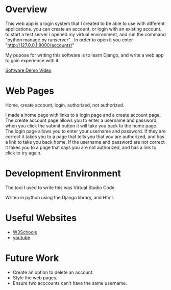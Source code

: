 # Overview

This web app is a login system that I created to be able to use with different applications. you can create an account, or login with an existing account. to start a test server i opened my virtual environment, and run the command "python manage.py runserver" . In order to open it you enter "http://127.0.0.1:8000/accounts/"

My pupose for writing this software is to learn Django, and write a web app to gain experience with it.


[Software Demo Video](https://youtu.be/Rlsg6cDSYvI)

# Web Pages

 Home, create account, login, authorized, not authorized.

 I made a home page with links to a login page and a create account page.
 The create account page allows you to enter a username and password, when you click the submit button it will take you back to the home page.
 The login page allows you to enter your username and password. If they are correct it takes you to a page that tells you that you are authorized, and has a link to take you back home.
 If the username and password are not correct it takes you to a page that says you are not authorized, and has a link to click to try again.

# Development Environment

The tool I used to write this was Virtual Studio Code.

Writen in python using the Django library, and Html.

# Useful Websites

* [W3Schools](https://www.w3schools.com/django/index.php)
* [youtube](https://www.youtube.com/watch?v=rHux0gMZ3Eg)

# Future Work

* Create an option to delete an account.
* Style the web pages.
* Ensure two acccounts can't have the same username.
